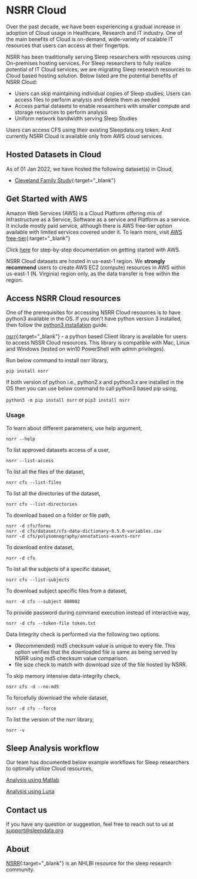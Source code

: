 # NSRR Cloud

Over the past decade, we have been experiencing a gradual increase in adoption of Cloud usage in Healthcare, Research and IT industry. One of the main benefits of Cloud is on-demand, wide-variety of scalable IT resources that users can access at their fingertips. 

NSRR has been traditionally serving Sleep researchers with resources using On-premises hosting services. For Sleep researchers to fully realize potential of IT Cloud services, we are migrating Sleep research resources to Cloud based hosting solution. Below listed are the potential benefits of NSRR Cloud:
- Users can skip maintaining individual copies of Sleep studies; Users can access files to perform analysis and delete them as needed
- Access partial datasets to enable researchers with smaller compute and storage resources to perform analysis
- Uniform network bandwidth serving Sleep Studies

 Users can access CFS using their existing Sleepdata.org token. And currently NSRR Cloud is available only from AWS cloud services.

## Hosted Datasets in Cloud

As of 01 Jan 2022, we have hosted the following dataset(s) in Cloud,

- [Cleveland Family Study](https://sleepdata.org/datasets/cfs){:target="_blank"}

## Get Started with AWS 

Amazon Web Services (AWS) is a Cloud Platform offering mix of Infrastructure as a Service, Software as a service and Platform as a service. It include mostly paid service, although there is AWS free-tier option available with limited services covered under it. To learn more, visit [AWS free-tier](https://aws.amazon.com/free/){:target="_blank"}

Click [here](./aws-getting-started.md) for step-by-step documentation on getting started with AWS.

NSRR Cloud datasets are hosted in us-east-1 region. We **strongly recommend** users to create AWS EC2 (compute) resources in AWS within us-east-1 (N. Virginia) region only, as the data transfer is free within the region. 


## Access NSRR Cloud resources

One of the prerequisites for accessing NSRR Cloud resources is to have python3 available in the OS. If you don't have python version 3 installed, then follow the [python3 installation](./install-python.md) guide.


[nsrr](https://pypi.org/project/nsrr){:target="_blank"} - a python based Client library is available for users to access NSSR Cloud resources. This library is compatible with Mac, Linux and Windows (tested on win10 PowerShell with admin privileges).

Run below command to install nsrr library,

```
pip install nsrr
```

If both version of python i.e., python2.x and python3.x are installed in the OS then you can use below command to call python3 based pip using,

`python3 -m pip install nsrr` or
`pip3 install nsrr`

### Usage

To learn about different parameters, use help argument,

```
nsrr --help
```

To list approved datasets access of a user,

```
nsrr --list-access
```

To list all the files of the dataset,

```
nsrr cfs --list-files
```

To list all the directories of the dataset,

```
nsrr cfs --list-directories
```

To download based on a folder or file path,

```
nsrr -d cfs/forms
nsrr -d cfs/dataset/cfs-data-dictionary-0.5.0-variables.csv
nsrr -d cfs/polysomnography/annotations-events-nsrr
```

To download entire dataset,

```
nsrr -d cfs
```

To list all the subjects of a specific dataset,

```
nsrr cfs --list-subjects
```

To download subject specific files from a dataset,

```
nsrr -d cfs --subject 800002
```

To provide password during command execution instead of interactive way,

```
nsrr -d cfs --token-file token.txt
```

Data Integrity check is performed via the following two options.
- (Recommended) md5 checksum value is unique to every file. This option verifies that the downloaded file is same as being served by NSRR using md5 checksum value comparison. 
- file size check to match with download size of the file hosted by NSRR.

To skip memory intensive data-integrity check,

```
nsrr cfs -d --no-md5
```

To forcefully download the whole dataset,

```
nsrr -d cfs --force
```

To list the version of the nsrr library,

```
nsrr -v
```

## Sleep Analysis workflow

Our team has documented below example workflows for Sleep researchers to optimally utilize Cloud resources,

[Analysis using Matlab](./matlab-workflow.md)

[Analysis using Luna](./luna-workflow.md)


## Contact us

If you have any question or suggestion, feel free to reach out to us at support@sleepdata.org

## About

[NSRR](https://sleepdata.org){:target="_blank"} is an NHLBI resource for the sleep research community.

